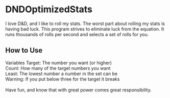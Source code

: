 # DNDOptimizedStats

I love D&D, and I like to roll my stats. The worst part about rolling my stats is having bad luck.
This program strives to eliminate luck from the equation. It runs thousands of rolls per second and selects a set of rolls for you.

## How to Use

Variables
Target: The number you want (or higher)\
Count: How many of the target numbers you want\
Least: The lowest number a number in the set can be\
Warning: If you put below three for the target it breaks\
\
Have fun, and know that with great power comes great responsibility.
